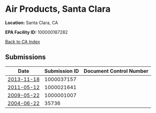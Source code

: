 # Air Products, Santa Clara

**Location:** Santa Clara, CA

**EPA Facility ID:** 100000187282

[Back to CA Index](../../index.md)

## Submissions

| Date | Submission ID | Document Control Number |
|------|--------------|-------------------------|
| [2013-11-18](submissions/1000037157.md) | 1000037157 |  |
| [2011-05-12](submissions/1000021641.md) | 1000021641 |  |
| [2009-05-22](submissions/1000001007.md) | 1000001007 |  |
| [2004-06-22](submissions/35736.md) | 35736 |  |
